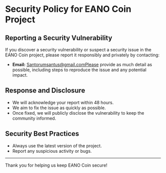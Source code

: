 # Security Policy for EANO Coin Project

## Reporting a Security Vulnerability

If you discover a security vulnerability or suspect a security issue in the EANO Coin project, please report it responsibly and privately by contacting:
- **Email:** Santorumsantus@gmail.comPlease provide as much detail as possible, including steps to reproduce the issue and any potential impact.

## Response and Disclosure

- We will acknowledge your report within 48 hours.
- We aim to fix the issue as quickly as possible.
- Once fixed, we will publicly disclose the vulnerability to keep the community informed.

## Security Best Practices

- Always use the latest version of the project.
- Report any suspicious activity or bugs.

---

Thank you for helping us keep EANO Coin secure!
